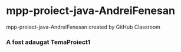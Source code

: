 # mpp-proiect-java-AndreiFenesan
mpp-proiect-java-AndreiFenesan created by GitHub Classroom
### A fost adaugat TemaProiect1
